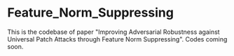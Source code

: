 # Feature_Norm_Suppressing

This is the codebase of paper "Improving Adversarial Robustness against Universal Patch Attacks through Feature Norm Suppressing".
Codes coming soon.
